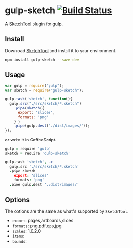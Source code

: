 # gulp-sketch [![Build Status](https://travis-ci.org/cognitom/gulp-sketch.svg?branch=master)](https://travis-ci.org/cognitom/gulp-sketch)

A [SketchTool](http://bohemiancoding.com/sketch/tool/) plugin for [gulp](https://github.com/wearefractal/gulp).


## Install

Download [SketchTool](http://sketchtool.bohemiancoding.com/sketchtool-latest.zip) and install it to your environment.

```bash
npm install gulp-sketch --save-dev
```


## Usage

```javascript
var gulp = require("gulp");
var sketch = require("gulp-sketch");

gulp.task('sketch', function(){
  gulp.src("./src/sketch/*.sketch")
    .pipe(sketch({
      export: 'slices',
      formats: 'png'
    }))
    .pipe(gulp.dest("./dist/images/"));
});
```

or write it in CoffeeScript.

```coffeescript
gulp = require 'gulp'
sketch = require 'gulp-sketch'

gulp.task 'sketch', ->
  gulp.src './src/sketch/*.sketch'
  .pipe sketch
    export: 'slices'
    formats: 'png'
  .pipe gulp.dest './dist/images/'
```


## Options

The options are the same as what's supported by `SketchTool`.

- `export`: pages,artboards,slices
- `formats`: png,pdf,eps,jpg
- `scales`: 1.0,2.0
- `items`: 
- `bounds`: 
